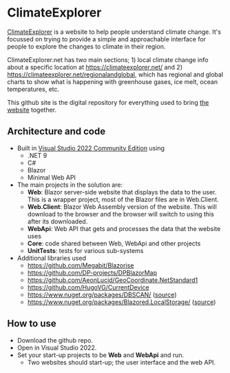# ClimateExplorer

[ClimateExplorer](https://climateexplorer.net/) is a website to help people understand climate change. It's focussed on trying to provide a simple and approachable interface for people to explore the changes to climate in their region.

ClimateExplorer.net has two main sections; 1) local climate change info about a specific location at https://climateexplorer.net/ and 2) https://climateexplorer.net/regionalandglobal, which has regional and global charts to show what is happening with greenhouse gases, ice melt, ocean temperatures, etc.

This github site is the digital repository for everything used to bring [the website](https://climateexplorer.net/) together.

## Architecture and code
- Built in [Visual Studio 2022 Community Edition](https://visualstudio.microsoft.com/vs/community/) using
  - .NET 9
  - C#
  - Blazor
  - Minimal Web API
- The main projects in the solution are:
  - **Web**: Blazor server-side website that displays the data to the user. This is a wrapper project, most of the Blazor files are in Web.Client.
  - **Web.Client**: Blazor Web Assembly version of the website. This will download to the browser and the browser will switch to using this after its downloaded.
  - **WebApi**: Web API that gets and processes the data that the website uses
  - **Core**: code shared between Web, WebApi and other projects
  - **UnitTests**: tests for various sub-systems
- Additional libraries used
  - https://github.com/Megabit/Blazorise
  - https://github.com/DP-projects/DPBlazorMap
  - https://github.com/AeonLucid/GeoCoordinate.NetStandard1
  - https://github.com/HugoVG/CurrentDevice
  - https://www.nuget.org/packages/DBSCAN/ ([source](https://github.com/viceroypenguin/Dbscan))
  - https://www.nuget.org/packages/Blazored.LocalStorage/ ([source](https://github.com/Blazored/LocalStorage))

## How to use

- Download the github repo. 
- Open in Visual Studio 2022. 
- Set your start-up projects to be **Web** and **WebApi** and run.
  - Two websites should start-up; the user interface and the web API.
